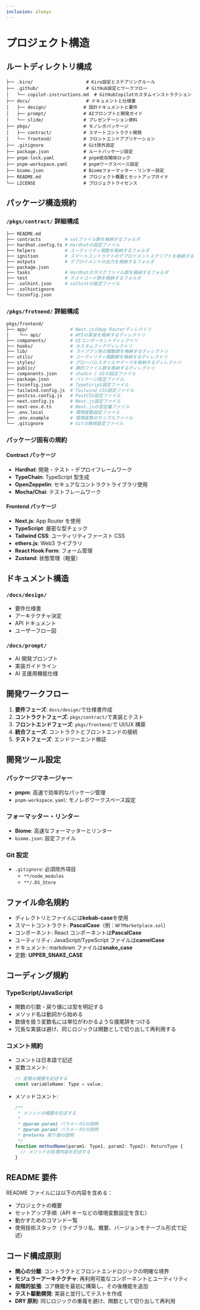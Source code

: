 ```yaml
---
inclusion: always
---
```


# プロジェクト構造

## ルートディレクトリ構成

```
├── .kiro/                    # Kiro設定とステアリングルール
├── .github/                  # GitHub設定とワークフロー
│   └── copilot-instructions.md  # GitHubCopilotカスタムインストラクション
├── docs/                     # ドキュメントと仕様書
│   ├── design/              # 設計ドキュメントと要件
│   ├── prompt/              # AIプロンプトと開発ガイド
│   └── slide/               # プレゼンテーション資料
├── pkgs/                    # モノレポパッケージ
│   ├── contract/            # スマートコントラクト開発
│   └── frontend/            # フロントエンドアプリケーション
├── .gitignore               # Git除外設定
├── package.json             # ルートパッケージ設定
├── pnpm-lock.yaml           # pnpm依存関係ロック
├── pnpm-workspace.yaml      # pnpmワークスペース設定
├── biome.json               # Biomeフォーマッター・リンター設定
├── README.md                # プロジェクト概要とセットアップガイド
└── LICENSE                  # プロジェクトライセンス
```

## パッケージ構造規約

### `/pkgs/contract/` 詳細構成

```bash
├── README.md
├── contracts         # solファイル群を格納するフォルダ
├── hardhat.config.ts # Hardhatの設定ファイル
├── helpers           # ユーティリティ関数を格納するフォルダ  
├── ignition          # スマートコントラクトのデプロイメントスクリプトを格納するフォルダ
├── outputs           # デプロイメントの出力を格納するフォルダ  
├── package.json    
├── tasks             # Hardhatのタスクファイル群を格納するフォルダ   
├── test              # テストコード群を格納するフォルダ
├── .solhint.json     # solhintの設定ファイル
├── .solhintignore
└── tsconfig.json
```

### `/pkgs/frotnend/` 詳細構成

```bash
pkgs/frontend/
├── app/                # Next.jsのApp Routerディレクトリ
|    └── api/           # APIの実装を格納するディレクトリ
├── components/         # UIコンポーネントディレクトリ
├── hooks/              # カスタムフックディレクトリ
├── lib/                # ライブラリ用の関数群を格納するディレクトリ
├── utils/              # ユーティリティ関数群を格納するディレクトリ
├── styles/             # グローバルスタイルやテーマを格納するディレクトリ
├── public/             # 静的ファイル群を格納するディレクトリ
├── components.json     # shadcn / UIの設定ファイル
├── package.json        # パッケージ設定ファイル
├── tsconfig.json       # TypeScript設定ファイル
├── tailwind.config.js  # Tailwind CSS設定ファイル
├── postcss.config.js   # PostCSS設定ファイル
├── next.config.js      # Next.js設定ファイル
├── next-env.d.ts       # Next.jsの型定義ファイル
├── .env.local          # 環境変数設定ファイル
├── .env.example        # 環境変数のサンプルファイル
└── .gitignore          # Gitの無視設定ファイル
```

### パッケージ固有の規約

#### Contract パッケージ

- **Hardhat**: 開発・テスト・デプロイフレームワーク
- **TypeChain**: TypeScript 型生成
- **OpenZeppelin**: セキュアなコントラクトライブラリ使用
- **Mocha/Chai**: テストフレームワーク

#### Frontend パッケージ

- **Next.js**: App Router を使用
- **TypeScript**: 厳密な型チェック
- **Tailwind CSS**: ユーティリティファースト CSS
- **ethers.js**: Web3 ライブラリ
- **React Hook Form**: フォーム管理
- **Zustand**: 状態管理（軽量）

## ドキュメント構造

### `/docs/design/`

- 要件仕様書
- アーキテクチャ決定
- API ドキュメント
- ユーザーフロー図

### `/docs/prompt/`

- AI 開発プロンプト
- 実装ガイドライン
- AI 支援用機能仕様

## 開発ワークフロー

1. **要件フェーズ**: `docs/design/`で仕様書作成
2. **コントラクトフェーズ**: `pkgs/contract/`で実装とテスト
3. **フロントエンドフェーズ**: `pkgs/frontend/`で UI/UX 構築
4. **統合フェーズ**: コントラクトとフロントエンドの接続
5. **テストフェーズ**: エンドツーエンド検証

## 開発ツール設定

### パッケージマネージャー

- **pnpm**: 高速で効率的なパッケージ管理
- `pnpm-workspace.yaml`: モノレポワークスペース設定

### フォーマッター・リンター

- **Biome**: 高速なフォーマッターとリンター
- `biome.json`: 設定ファイル

### Git 設定

- `.gitignore`: 必須除外項目
  - `**/node_modules`
  - `**/.DS_Store`

## ファイル命名規約

- ディレクトリとファイルには**kebab-case**を使用
- スマートコントラクト: **PascalCase**（例：`NFTMarketplace.sol`）
- コンポーネント: React コンポーネントは**PascalCase**
- ユーティリティ: JavaScript/TypeScript ファイルは**camelCase**
- ドキュメント: markdown ファイルは**snake_case**
- 定数: **UPPER_SNAKE_CASE**

## コーディング規約

### TypeScript/JavaScript

- 関数の引数・戻り値には型を明記する
- メソッド名は動詞から始める
- 数値を扱う変数名には単位がわかるような接尾辞をつける
- 冗長な実装は避け、同じロジックは関数として切り出して再利用する

### コメント規約

- コメントは日本語で記述
- 変数コメント:
  ```ts
  // 変数の概要を記述する
  const variableName: Type = value;
  ```
- メソッドコメント:
  ```ts
  /**
   * メソッドの概要を記述する
   *
   * @param param1 パラメータ1の説明
   * @param param2 パラメータ2の説明
   * @returns 戻り値の説明
   */
  function methodName(param1: Type1, param2: Type2): ReturnType {
    // メソッドの処理内容を記述する
  }
  ```

## README 要件

README ファイルには以下の内容を含める：

- プロジェクトの概要
- セットアップ手順（API キーなどの環境変数設定を含む）
- 動かすためのコマンド一覧
- 使用技術スタック（ライブラリ名、概要、バージョンをテーブル形式で記述）

## コード構成原則

- **関心の分離**: コントラクトとフロントエンドロジックの明確な境界
- **モジュラーアーキテクチャ**: 再利用可能なコンポーネントとユーティリティ
- **段階的拡張**: コア機能を最初に構築し、その後機能を追加
- **テスト駆動開発**: 実装と並行してテストを作成
- **DRY 原則**: 同じロジックの重複を避け、関数として切り出して再利用
